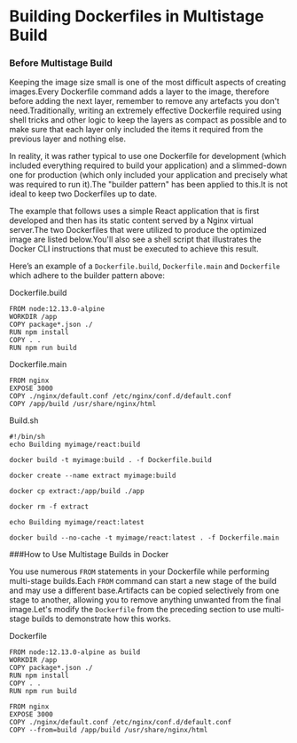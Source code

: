 
# Building Dockerfiles in Multistage Build

### Before Multistage Build

Keeping the image size small is one of the most difficult aspects of creating images.Every Dockerfile command adds a layer to the image, therefore before adding the next layer, remember to remove any artefacts you don't need.Traditionally, writing an extremely effective Dockerfile required using shell tricks and other logic to keep the layers as compact as possible and to make sure that each layer only included the items it required from the previous layer and nothing else.

In reality, it was rather typical to use one Dockerfile for development (which included everything required to build your application) and a slimmed-down one for production (which only included your application and precisely what was required to run it).The "builder pattern" has been applied to this.It is not ideal to keep two Dockerfiles up to date.

The example that follows uses a simple React application that is first developed and then has its static content served by a Nginx virtual server.The two Dockerfiles that were utilized to produce the optimized image are listed below.You'll also see a shell script that illustrates the Docker CLI instructions that must be executed to achieve this result.

Here’s an example of a `Dockerfile.build`, `Dockerfile.main` and `Dockerfile` which adhere to the builder pattern above:

Dockerfile.build
```
FROM node:12.13.0-alpine
WORKDIR /app
COPY package*.json ./
RUN npm install
COPY . .
RUN npm run build
```

Dockerfile.main
```
FROM nginx
EXPOSE 3000
COPY ./nginx/default.conf /etc/nginx/conf.d/default.conf
COPY /app/build /usr/share/nginx/html
```

Build.sh
```
#!/bin/sh
echo Building myimage/react:build

docker build -t myimage:build . -f Dockerfile.build

docker create --name extract myimage:build

docker cp extract:/app/build ./app

docker rm -f extract

echo Building myimage/react:latest

docker build --no-cache -t myimage/react:latest . -f Dockerfile.main
```

###How to Use Multistage Builds in Docker 

You use numerous `FROM` statements in your Dockerfile while performing multi-stage builds.Each `FROM` command can start a new stage of the build and may use a different base.Artifacts can be copied selectively from one stage to another, allowing you to remove anything unwanted from the final image.Let's modify the `Dockerfile` from the preceding section to use multi-stage builds to demonstrate how this works. 

Dockerfile
```
FROM node:12.13.0-alpine as build
WORKDIR /app
COPY package*.json ./
RUN npm install
COPY . .
RUN npm run build

FROM nginx
EXPOSE 3000
COPY ./nginx/default.conf /etc/nginx/conf.d/default.conf
COPY --from=build /app/build /usr/share/nginx/html
```








